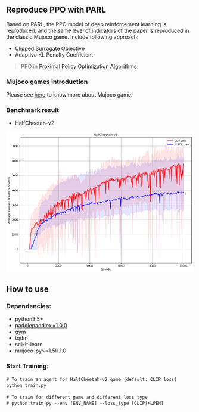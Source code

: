 ## Reproduce PPO with PARL
Based on PARL, the PPO model of deep reinforcement learning is reproduced, and the same level of indicators of the paper is reproduced in the classic Mujoco game.
Include following approach:
+ Clipped Surrogate Objective
+ Adaptive KL Penalty Coefficient

> PPO in
[Proximal Policy Optimization Algorithms](https://arxiv.org/abs/1707.06347)

### Mujoco games introduction
Please see [here](https://github.com/openai/mujoco-py) to know more about Mujoco game.

### Benchmark result
- HalfCheetah-v2
<img src=".benchmark/PPO_HalfCheetah-v2.png"/>  

## How to use
### Dependencies:
+ python3.5+
+ [paddlepaddle>=1.0.0](https://github.com/PaddlePaddle/Paddle)
+ gym
+ tqdm
+ scikit-learn
+ mujoco-py>=1.50.1.0

### Start Training:
```
# To train an agent for HalfCheetah-v2 game (default: CLIP loss)
python train.py

# To train for different game and different loss type
# python train.py --env [ENV_NAME] --loss_type [CLIP|KLPEN]
